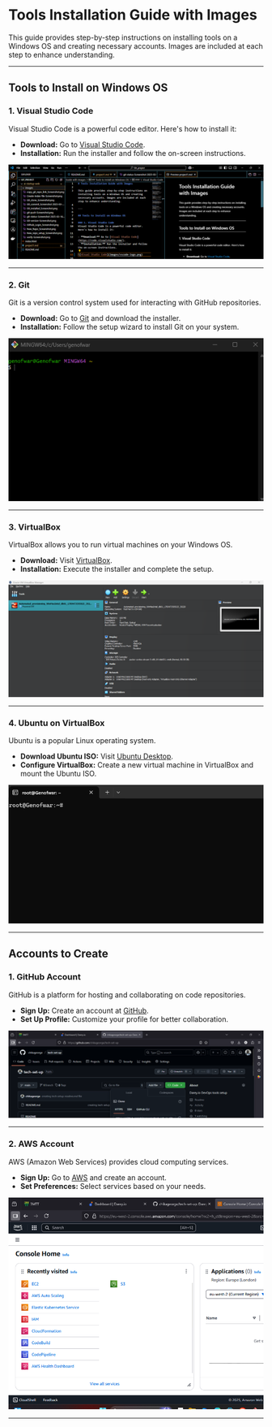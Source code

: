 # Tools Installation Guide with Images

This guide provides step-by-step instructions on installing tools on a Windows OS and creating necessary accounts. Images are included at each step to enhance understanding.

---

## Tools to Install on Windows OS

### 1. Visual Studio Code
Visual Studio Code is a powerful code editor. Here's how to install it:

- **Download:** Go to [Visual Studio Code](https://code.visualstudio.com/).
- **Installation:** Run the installer and follow the on-screen instructions.

![Visual Studio Code](images/VSCode.png)

---

### 2. Git
Git is a version control system used for interacting with GitHub repositories.

- **Download:** Go to [Git](https://git-scm.com/) and download the installer.
- **Installation:** Follow the setup wizard to install Git on your system.

![Git](images/git.png)

---

### 3. VirtualBox
VirtualBox allows you to run virtual machines on your Windows OS.

- **Download:** Visit [VirtualBox](https://www.virtualbox.org/).
- **Installation:** Execute the installer and complete the setup.

![VirtualBox](images/vitualbox.png)

---

### 4. Ubuntu on VirtualBox
Ubuntu is a popular Linux operating system.

- **Download Ubuntu ISO:** Visit [Ubuntu Desktop](https://ubuntu.com/download/desktop).
- **Configure VirtualBox:** Create a new virtual machine in VirtualBox and mount the Ubuntu ISO.

![Ubuntu](images/ubuntu.png)

---

## Accounts to Create

### 1. GitHub Account
GitHub is a platform for hosting and collaborating on code repositories.

- **Sign Up:** Create an account at [GitHub](https://github.com/).
- **Set Up Profile:** Customize your profile for better collaboration.

![GitHub Account](images/github-account.png)

---

### 2. AWS Account
AWS (Amazon Web Services) provides cloud computing services.

- **Sign Up:** Go to [AWS](https://aws.amazon.com/) and create an account.
- **Set Preferences:** Select services based on your needs.

![AWS Account](images/AWS-account.png)

---